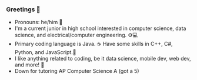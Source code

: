 ### Greetings 👋

- Pronouns: he/him 👦
- I'm a current junior in high school interested in computer science, data science, and electrical/computer engineering. ⚙💻
- Primary coding language is Java. ☕ Have some skills in C++, C#, Python, and JavaScript.🐍
- I like anything related to coding, be it data science, mobile dev, web dev, and more! 🤖
- Down for tutoring AP Computer Science A (got a 5)
